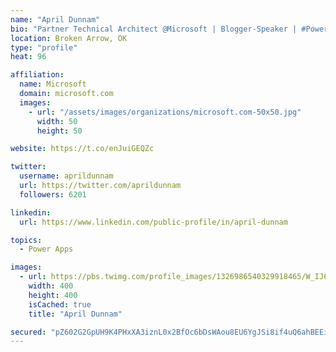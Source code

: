 ```yaml
---
name: "April Dunnam"
bio: "Partner Technical Architect @Microsoft | Blogger-Speaker | #PowerApps, #PowerAutomate, #Office365, #SharePoint | #WIT | #Karaoke Queen"
location: Broken Arrow, OK
type: "profile"
heat: 96

affiliation:
  name: Microsoft
  domain: microsoft.com
  images:
    - url: "/assets/images/organizations/microsoft.com-50x50.jpg"
      width: 50
      height: 50

website: https://t.co/enJuiGEQZc

twitter:
  username: aprildunnam
  url: https://twitter.com/aprildunnam
  followers: 6201

linkedin:
  url: https://www.linkedin.com/public-profile/in/april-dunnam

topics:
  - Power Apps

images:
  - url: https://pbs.twimg.com/profile_images/1326986540329918465/W_IJ6Ih2_400x400.jpg
    width: 400
    height: 400
    isCached: true
    title: "April Dunnam"

secured: "pZ602G2GpUH9K4PHxXA3iznL0x2BfOc6bDsWAou8EU6YgJSi8if4uQ6ahBEEi71EuIdTl92rhayUCBgPHGbUGm1MWniZLvN9Dfw0QcoHsPDkB3jRf0jpOPXyQ4V/m5jbbyooHoWpIDH0AOStHA3+lTtFi2OUpit1Y5VFBNBpDYJqBWVEFPn6+ni5yefAw5LWZXBbp9OqTBt9Pu0re82+mJA3FWEtCGpK1praXIBnaie6XkEPdb2w8E7nth7YAN22JgHXUWJkXXm7ow+84ji6gxDUdBLTOtm3iKjJFmDJjkywo8rXN4GC+H0vSKKYCGOJYY+GqTHsTyn/OS/ryBJ7//Z0fHXS6E9payrdtIhF3m+2wxRUJIeTs4F33JkYHgRS5sqENwHxoTL7HWdQhbH1OfGfSHba7BQKqp4VvHNRMOQ=;aaN+k46Op59UwamZ7vcIhg=="
---
```


